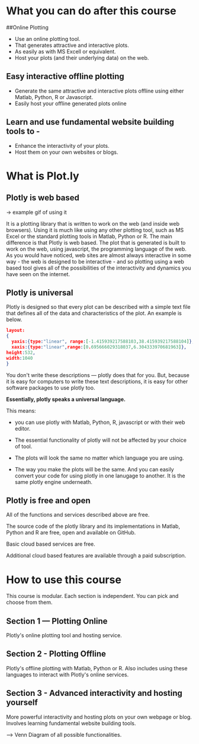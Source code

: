 
# What you can do after this course

##Online Plotting

* Use an online plotting tool.
* That generates attractive and interactive plots.
* As easily as with MS Excell or equivalent.
* Host your plots (and their underlying data) on the web.

## Easy interactive offline plotting

* Generate the same attractive and interactive plots offline using either Matlab, Python, R or Javascript.
* Easily host your offline generated plots online


## Learn and use fundamental website building tools to -

* Enhance the interactivity of your plots.
* Host them on your own websites or blogs.


# What is Plot.ly

## Plotly is web based

-> example gif of using it

It is a plotting library that is written to work on the web (and inside web browsers). Using it is much like using any other plotting tool, such as MS Excel or the standard plotting tools in Matlab, Python or R. The main difference is that Plotly is web based. The plot that is generated is built to work on the web, using javascript, the programming language of the web. As you would have noticed, web sites are almost always interactive in some way - the web is designed to be interactive - and so plotting using a web based tool gives all of the possibilities of the interactivity and dynamics you have seen on the internet.

## Plotly is universal

Plotly is designed so that every plot can be described with a simple text file that defines all of the data and characteristics of the plot. An example is below.

```JSON
layout:
{
  yaxis:{type:"linear", range:[-1.415939217588103,38.415939217588104]},
  xaxis:{type:"linear",range:[0.695666029318037,6.304333970681963]},
height:532,
width:1040
}
```

You don't write these descriptions — plotly does that for you. But, because it is easy for computers to write these text descriptions, it is easy for other software packages to use plotly too. 

**Essentially, plotly speaks a universal language.**

This means: 
* you can use plotly with Matlab, Python, R, javascript or with their web editor. 

* The essential functionality of plotly will not be affected by your choice of tool. 
* The plots will look the same no matter which language you are using. 
* The way you make the plots will be the same. And you can easily convert your code for using plotly in one lanugage to another. It is the same plotly engine underneath.

## Plotly is free and open

All of the functions and services described above are free. 

The source code of the plotly library and its implementations in Matlab, Python and R are free, open and available on GitHub.

Basic cloud based services are free.

Additional cloud based features are available through a paid subscription.

# How to use this course

This course is modular. Each section is independent. You can pick and choose from them.

## Section 1 — Plotting Online

Plotly's online plotting tool and hosting service.

## Section 2 - Plotting Offline

Plotly's offline plotting with Matlab, Python or R. Also includes using these languages to interact with Plotly's online services.

## Section 3 - Advanced interactivity and hosting yourself

More powerful interactivity and hosting plots on your own webpage or blog. Involves learning fundamental website building tools.

–> Venn Diagram of all possible functionalities.

